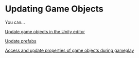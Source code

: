 # Updating Game Objects

You can...

[Update game objects in the Unity editor](editor-selecting-objects.md)

[Update prefabs](updating-prefabs.md)

[Access and update properties of game objects during gameplay](../components/accessing-attributes.md)
